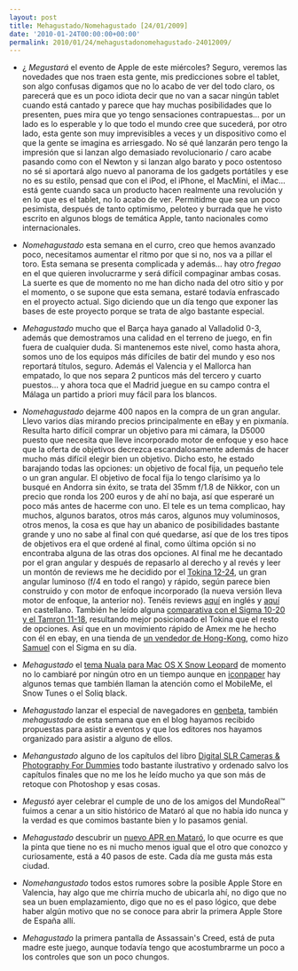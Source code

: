 ```yaml
---
layout: post
title: Mehagustado/Nomehagustado [24/01/2009]
date: '2010-01-24T00:00:00+00:00'
permalink: 2010/01/24/mehagustadonomehagustado-24012009/
---
```

- ¿ *Megustará* el evento de Apple de este miércoles? Seguro, veremos las novedades que nos traen esta gente, mis predicciones sobre el tablet, son algo confusas digamos que no lo acabo de ver del todo claro, os parecerá que es un poco idiota decir que no van a sacar ningún tablet cuando está cantado y parece que hay muchas posibilidades que lo presenten, pues mira que yo tengo sensaciones contrapuestas... por un lado es lo esperable y lo que todo el mundo cree que sucederá, por otro lado, esta gente son muy imprevisibles a veces y un dispositivo como el que la gente se imagina es arriesgado. No sé qué lanzarán pero tengo la impresión que si lanzan algo demasiado revolucionario / caro acabe pasando como con el Newton y si lanzan algo barato y poco ostentoso no sé si aportará algo nuevo al panorama de los gadgets portátiles y ese no es su estilo, pensad que con el iPod, el iPhone, el MacMini, el iMac... está gente cuando saca un producto hacen realmente una revolución y en lo que es el tablet, no lo acabo de ver. Permitidme que sea un poco pesimista, después de tanto optimismo, peloteo y burrada que he visto escrito en algunos blogs de temática Apple, tanto nacionales como internacionales.

- *Nomehagustado* esta semana en el curro, creo que hemos avanzado poco, necesitamos aumentar el ritmo por que si no, nos va a pillar el toro. Esta semana se presenta complicada y además... hay otro _fregao_ en el que quieren involucrarme y será difícil compaginar ambas cosas. La suerte es que de momento no me han dicho nada del otro sitio y por el momento, o se supone que esta semana, estaré todavía enfrascado en el proyecto actual. Sigo diciendo que un día tengo que exponer las bases de este proyecto porque se trata de algo bastante especial.

- *Mehagustado* mucho que el Barça haya ganado al Valladolid 0-3, además que demostramos una calidad en el terreno de juego, en fin fuera de cualquier duda. Si mantenemos este nivel, como hasta ahora, somos uno de los equipos más difíciles de batir del mundo y eso nos reportará títulos, seguro. Además el Valencia y el Mallorca han empatado, lo que nos separa 2 punticos más del tercero y cuarto puestos... y ahora toca que el Madrid juegue en su campo contra el Málaga un partido a priori muy fácil para los blancos.

- *Nomehagustado* dejarme 400 napos en la compra de un gran angular. Llevo varios días mirando precios principalmente en eBay y en pixmanía. Resulta harto difícil comprar un objetivo para mi cámara, la D5000 puesto que necesita que lleve incorporado motor de enfoque y eso hace que la oferta de objetivos decrezca escandalosamente además de hacer mucho más difícil elegir bien un objetivo.  Dicho esto, he estado barajando todas las opciones: un objetivo de focal fija, un pequeño tele o un gran angular. El objetivo de focal fija lo tengo clarísimo ya lo busqué en Andorra sin éxito, se trata del 35mm f/1.8  de Nikkor, con un precio que ronda los 200 euros y de ahí no baja, así que esperaré un poco más antes de hacerme con uno. El tele es un tema complicao, hay muchos, algunos baratos, otros más caros, algunos muy voluminosos, otros menos, la cosa es que hay un abanico de posibilidades bastante grande y uno no sabe al final con qué quedarse, así que de los tres tipos de objetivos era el que ordené al final, como última opción si no encontraba alguna de las otras dos opciones. Al final me he decantado por el gran angular y después de repasarlo al derecho y al revés y leer un montón de reviews me he decidido por el [Tokina 12-24](http://www.tokinalens.com/products/tokina/atx124prodx2-b.html), un gran angular luminoso (f/4 en todo el rango) y rápido, según parece bien construido y con motor de enfoque incorporado (la nueva versión lleva motor de enfoque, la anterior no). Tenéis reviews [aquí](http://www.photozone.de/nikon--nikkor-aps-c-lens-tests/273-tokina-af-12-24mm-f4-at-x-pro-dx-nikon-lens-test-report--review?start=2) en inglés y [aquí](http://www.fotonatura.org/revista/articulos/257/3/) en castellano. También he leído alguna [comparativa con el Sigma 10-20 y el Tamron 11-18](http://www.kenrockwell.com/tech/digital-wide-zooms/comparison.htm), resultando mejor posicionado el Tokina que el resto de opciones. Así que en un movimiento rápido de Amex me he hecho con él en ebay, en una tienda de [un vendedor de Hong-Kong](http://cgi.ebay.es/Tokina-AF-12-24mm-f-4-AT-X-Pro-DX-MK-II-12-24-for-Nikon_W0QQitemZ120515795836QQcmdZViewItemQQptZFR_IQ_PhotoVideo_Photo_Objectifs_Zooms?hash=item1c0f4d1b7c#ht_3021wt_1167), como hizo [Samuel](http://sopmacsl.com) con el Sigma en su día.  

- *Mehagustado* el [tema Nuala para Mac OS X Snow Leopard](http://www.iconpaper.org/preview/09120700b.jpg) de momento no lo cambiaré por ningún otro en un tiempo aunque en [iconpaper](http://www.iconpaper.org/category/mac/themeosx/) hay algunos temas que también llaman la atención como el MobileMe, el Snow Tunes o el Soliq black.

- *Mehagustado* lanzar el especial de navegadores en [genbeta](http://www.genbeta.com/navegadores/especial-sobre-el-futuro-de-los-navegadores), también *mehagustado* de esta semana que en el blog hayamos recibido propuestas para asistir a eventos y que los editores nos hayamos organizado para asistir a alguno de ellos.

- *Mehangustado* alguno de los capítulos del libro [Digital SLR Cameras & Photography For Dummies](http://www.amazon.com/Digital-SLR-Cameras-Photography-Dummies/dp/0764598031) todo bastante ilustrativo y ordenado salvo los capítulos finales que no me los he leído mucho ya que son más de retoque con Photoshop y esas cosas.

- *Megustó* ayer celebrar el cumple de uno de los amigos del MundoReal&trade; fuimos a cenar a un sitio histórico de Mataró al que no había ido nunca y la verdad es que comimos bastante bien y lo pasamos genial.

- *Mehagustado* descubrir un [nuevo APR en Mataró](http://www.flickr.com/photos/savior1980/4300487044/), lo que ocurre es que la pinta que tiene no es ni mucho menos igual que el otro que conozco y curiosamente, está a 40 pasos de este. Cada día me gusta más esta ciudad.

- *Nomehangustado* todos estos rumores sobre la posible Apple Store en Valencia, hay algo que me chirría mucho de ubicarla ahí, no digo que no sea un buen emplazamiento, digo que no es el paso lógico, que debe haber algún motivo que no se conoce para abrir la primera Apple Store de España allí.

- *Mehagustado* la primera pantalla de Assassain's Creed, está de puta madre este juego, aunque todavía tengo que acostumbrarme un poco a los controles que son un poco chungos.
